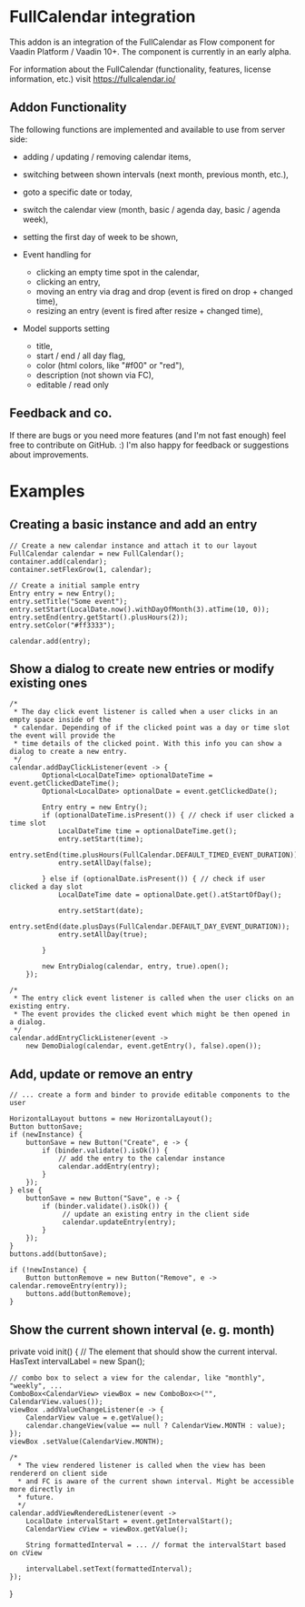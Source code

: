 # FullCalendar integration
This addon is an integration of the FullCalendar as Flow component for Vaadin Platform / Vaadin 10+. The component is currently in an early alpha. 

For information about the FullCalendar (functionality, features, license information, etc.) visit https://fullcalendar.io/

## Addon Functionality
The following functions are implemented and available to use from server side:
* adding / updating / removing calendar items,
* switching between shown intervals (next month, previous month, etc.),
* goto a specific date or today,
* switch the calendar view (month, basic / agenda day, basic / agenda week),
* setting the first day of week to be shown,

* Event handling for
    * clicking an empty time spot in the calendar,
    * clicking an entry,
    * moving an entry via drag and drop (event is fired on drop + changed time),
    * resizing an entry (event is fired after resize + changed time),
    
* Model supports setting 
    * title, 
    * start / end / all day flag, 
    * color (html colors, like "#f00" or "red"), 
    * description (not shown via FC), 
    * editable / read only

## Feedback and co.
If there are bugs or you need more features (and I'm not fast enough) feel free to contribute on GitHub. :)
I'm also happy for feedback or suggestions about improvements.

# Examples
## Creating a basic instance and add an entry
```
// Create a new calendar instance and attach it to our layout
FullCalendar calendar = new FullCalendar();
container.add(calendar);
container.setFlexGrow(1, calendar);

// Create a initial sample entry
Entry entry = new Entry();
entry.setTitle("Some event");
entry.setStart(LocalDate.now().withDayOfMonth(3).atTime(10, 0));
entry.setEnd(entry.getStart().plusHours(2));
entry.setColor("#ff3333");

calendar.add(entry);
```

## Show a dialog to create new entries or modify existing ones
```
/*
 * The day click event listener is called when a user clicks in an empty space inside of the 
 * calendar. Depending of if the clicked point was a day or time slot the event will provide the 
 * time details of the clicked point. With this info you can show a dialog to create a new entry.
 */
calendar.addDayClickListener(event -> {
        Optional<LocalDateTime> optionalDateTime = event.getClickedDateTime();
        Optional<LocalDate> optionalDate = event.getClickedDate();

        Entry entry = new Entry();
        if (optionalDateTime.isPresent()) { // check if user clicked a time slot
            LocalDateTime time = optionalDateTime.get();
            entry.setStart(time);
            entry.setEnd(time.plusHours(FullCalendar.DEFAULT_TIMED_EVENT_DURATION));
            entry.setAllDay(false);

        } else if (optionalDate.isPresent()) { // check if user clicked a day slot
            LocalDateTime date = optionalDate.get().atStartOfDay();

            entry.setStart(date);
            entry.setEnd(date.plusDays(FullCalendar.DEFAULT_DAY_EVENT_DURATION));
            entry.setAllDay(true);

        }
           
        new EntryDialog(calendar, entry, true).open();
    });

/*
 * The entry click event listener is called when the user clicks on an existing entry. 
 * The event provides the clicked event which might be then opened in a dialog.
 */
calendar.addEntryClickListener(event -> 
    new DemoDialog(calendar, event.getEntry(), false).open());
```

## Add, update or remove an entry
```
// ... create a form and binder to provide editable components to the user

HorizontalLayout buttons = new HorizontalLayout();
Button buttonSave;
if (newInstance) {
    buttonSave = new Button("Create", e -> {
        if (binder.validate().isOk()) {
            // add the entry to the calendar instance
            calendar.addEntry(entry);
        }
    });
} else {
    buttonSave = new Button("Save", e -> {
        if (binder.validate().isOk()) {
             // update an existing entry in the client side
             calendar.updateEntry(entry);
        }
    });
}       
buttons.add(buttonSave);

if (!newInstance) {
    Button buttonRemove = new Button("Remove", e -> calendar.removeEntry(entry));
    buttons.add(buttonRemove);
}
```

## Show the current shown interval (e. g. month)
private void init() {
    // The element that should show the current interval. 
    HasText intervalLabel = new Span();

    // combo box to select a view for the calendar, like "monthly", "weekly", ...
    ComboBox<CalendarView> viewBox = new ComboBox<>("", CalendarView.values());
    viewBox .addValueChangeListener(e -> {
        CalendarView value = e.getValue();
        calendar.changeView(value == null ? CalendarView.MONTH : value);
    });
    viewBox .setValue(CalendarView.MONTH);

    /*
      * The view rendered listener is called when the view has been rendererd on client side 
      * and FC is aware of the current shown interval. Might be accessible more directly in 
      * future.
      */ 
    calendar.addViewRenderedListener(event -> 
        LocalDate intervalStart = event.getIntervalStart();
        CalendarView cView = viewBox.getValue();

        String formattedInterval = ... // format the intervalStart based on cView 

        intervalLabel.setText(formattedInterval);
    });
}